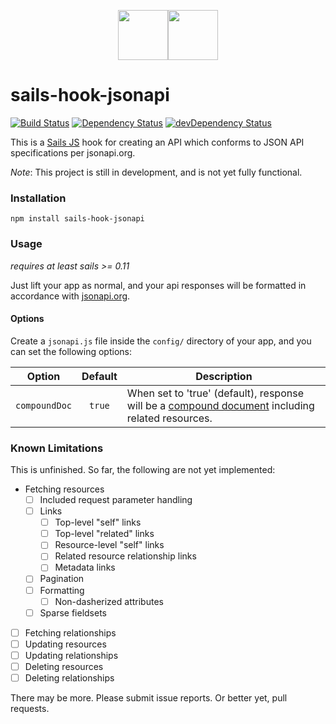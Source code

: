 <p align="center"><img src="/../images/sails.png?raw=true" height="80"/><img src="/../images/jsonapi.png?raw=true" height="80"/></p>

# sails-hook-jsonapi
[![Build Status](https://travis-ci.org/sane/sails-hook-jsonapi.svg?branch=master)](https://travis-ci.org/sane/sails-hook-jsonapi)
[![Dependency Status](https://david-dm.org/sane/sails-hook-jsonapi.svg)](https://david-dm.org/sane/sails-hook-jsonapi)
[![devDependency Status](https://david-dm.org/sane/sails-hook-jsonapi/dev-status.svg)](https://david-dm.org/sane/sails-hook-jsonapi#info=devDependencies)

This is a [Sails JS](http://sailsjs.org) hook for creating an API which conforms to JSON API specifications per jsonapi.org.

*Note*: This project is still in development, and is not yet fully functional.

### Installation

`npm install sails-hook-jsonapi`

### Usage
*requires at least sails >= 0.11*

Just lift your app as normal, and your api responses will be formatted in accordance with [jsonapi.org](http://jsonapi.org/format/).

#### Options
Create a `jsonapi.js` file inside the `config/` directory of your app, and you can set the following options:

| Option        | Default   |  Description  |
|---------------|:---------:|---------------|
| `compoundDoc` |  `true`   | When set to 'true' (default), response will be a [compound document](http://jsonapi.org/format/#document-compound-documents) including related resources. |

### Known Limitations

This is unfinished. So far, the following are not yet implemented:

- Fetching resources
  - [ ] Included request parameter handling
  - [ ] Links
    - [ ] Top-level "self" links
    - [ ] Top-level "related" links
    - [ ] Resource-level "self" links
    - [ ] Related resource relationship links
    - [ ] Metadata links
  - [ ] Pagination
  - [ ] Formatting
    - [ ] Non-dasherized attributes
  - [ ] Sparse fieldsets
- [ ] Fetching relationships
- [ ] Updating resources
- [ ] Updating relationships
- [ ] Deleting resources
- [ ] Deleting relationships

There may be more. Please submit issue reports. Or better yet, pull requests.

